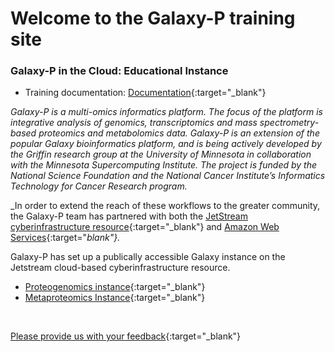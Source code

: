 

# Welcome to the Galaxy-P training site

### **Galaxy-P in the Cloud: Educational Instance**

- Training documentation: [Documentation](https://z.umn.edu/gptraining2017doc){:target="_blank"}

_Galaxy-P is a multi-omics informatics platform. The focus of the platform is integrative analysis of genomics, transcriptomics and mass spectrometry-based proteomics and metabolomics data. Galaxy-P is an extension of the popular Galaxy bioinformatics platform, and is being actively developed by the Griffin research group at the University of Minnesota in collaboration with the Minnesota Supercomputing Institute.  The project is funded by the National Science Foundation and the National Cancer Institute’s Informatics Technology for Cancer Research program._

_In order to extend the reach of these workflows to the greater community, the Galaxy-P team has partnered with both the [JetStream cyberinfrastructure resource](http://jetstream-cloud.org/){:target="_blank"} and [Amazon Web Services](https://aws.amazon.com){:target="_blank"}._  

Galaxy-P has set up a publically accessible Galaxy instance on the Jetstream cloud-based cyberinfrastructure resource.
- [Proteogenomics instance](z.umn.edu/proteogenomicsgateway){:target="_blank"}
- [Metaproteomics Instance](z.umn.edu/metaproteomicsgateway){:target="_blank"}


<br>

[Please provide us with your feedback](https://z.umn.edu/galaxypedufb){:target="_blank"}
